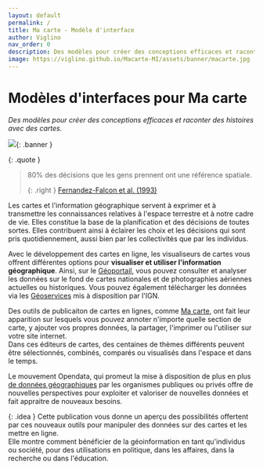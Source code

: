 ```yaml
---
layout: default
permalink: /
title: Ma carte - Modèle d'interface
author: Viglino
nav_order: 0
description: Des modèles pour créer des conceptions efficaces et raconter des histoires avec des cartes.
image: https://viglino.github.io/Macarte-MI/assets/banner/macarte.jpg
---
```

# Modèles d'interfaces pour Ma carte
*Des modèles pour créer des conceptions efficaces et raconter des histoires avec des cartes.*

![](/Macarte-MI/assets/banner/macarte.jpg){: .banner }

{: .quote }
> 80% des décisions que les gens prennent ont une référence spatiale.
>
> {: .right }
> [Fernandez-Falcon et al. (1993)](/Macarte-MI/annexes/biblio#fernandez-falcon-et-al-1993)

Les cartes et l'information géographique servent à exprimer et à transmettre les connaissances relatives à l'espace terrestre et à notre cadre de vie. Elles constitue la base de la planification et des décisions de toutes sortes. 
Elles contribuent ainsi à éclairer les choix et les décisions qui sont pris quotidiennement, aussi bien par les collectivités que par les individus.

Avec le développement des cartes en ligne, les visualiseurs de cartes vous offrent différentes options pour **visualiser et utiliser l'information géographique**. Ainsi, sur le [Géoportail](https://www.geoportail.gouv.fr/), vous pouvez consulter et analyser les données sur le fond de cartes nationales et de photographies aériennes actuelles ou historiques. Vous pouvez également télécharger les données via les [Géoservices](https://geoservices.ign.fr/) mis à disposition par l'IGN.

Des outils de publicaiton de cartes en lignes, comme [Ma carte](https://macarte.ign.fr/), ont fait leur apparition sur lesquels vous pouvez annoter n'importe quelle section de carte, y ajouter vos propres données, la partager, l'imprimer ou l'utiliser sur votre site internet.   
Dans ces éditeurs de cartes, des centaines de thèmes différents peuvent être sélectionnés, combinés, comparés ou visualisés dans l'espace et dans le temps.

Le mouvement Opendata, qui promeut la mise à disposition de plus en plus [de données géographiques](https://www.data.gouv.fr/fr/pages/donnees-geographiques/) par les organismes publiques ou privés offre de nouvelles perspectives pour exploiter et valoriser de nouvelles données et fait appraitre de nouveaux besoins. 

{: .idea }
Cette publication vous donne un aperçu des possibilités offertent par ces nouveaux outils pour manipuler des données sur des cartes et les mettre en ligne.   
Elle montre comment bénéficier de la géoinformation en tant qu'individus ou société, pour des utilisations en politique, dans les affaires, dans la recherche ou dans l'éducation.
